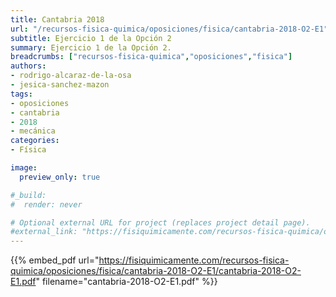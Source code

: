 ```yaml
---
title: Cantabria 2018
url: "/recursos-fisica-quimica/oposiciones/fisica/cantabria-2018-O2-E1"
subtitle: Ejercicio 1 de la Opción 2
summary: Ejercicio 1 de la Opción 2.
breadcrumbs: ["recursos-fisica-quimica","oposiciones","fisica"]
authors:
- rodrigo-alcaraz-de-la-osa
- jesica-sanchez-mazon
tags:
- oposiciones
- cantabria
- 2018
- mecánica
categories:
- Física

image:
  preview_only: true

#_build:
#  render: never

# Optional external URL for project (replaces project detail page).
#external_link: "https://fisiquimicamente.com/recursos-fisica-quimica/oposiciones/fisica/cantabria-2018-o2-e1/cantabria-2018-o2-e1.pdf"
---
```


{{% embed_pdf url="https://fisiquimicamente.com/recursos-fisica-quimica/oposiciones/fisica/cantabria-2018-O2-E1/cantabria-2018-O2-E1.pdf" filename="cantabria-2018-O2-E1.pdf" %}}